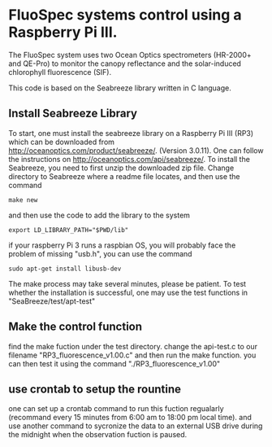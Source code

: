 # FluoSpec systems control using a Raspberry Pi III.

The FluoSpec system uses two Ocean Optics spectrometers (HR-2000+ and QE-Pro) to monitor the canopy reflectance and the solar-induced chlorophyll fluorescence (SIF).

This code is based on the Seabreeze library written in C language.

## Install Seabreeze Library
To start, one must install the seabreeze library on a Raspberry Pi III (RP3) which can be downloaded from http://oceanoptics.com/product/seabreeze/. (Version 3.0.11). One can follow the instructions on http://oceanoptics.com/api/seabreeze/.
To install the Seabreeze, you need to first unzip the downloaded zip file. Change directory to Seabreeze where a readme file locates, and then use the command
<pre><code>make new</code></pre>
and then use the code to add the library to the system
<pre><code>export LD_LIBRARY_PATH="$PWD/lib"</code></pre>
if your raspberry Pi 3 runs a raspbian OS, you will probably face the problem of missing "usb.h", you can use the command 
<pre><code>sudo apt-get install libusb-dev</code></pre>
The make process may take several minutes, please be patient.
To test whether the installation is successful, one may use the test functions in "SeaBreeze/test/apt-test"

## Make the control function
find the make fuction under the test directory. change the api-test.c to our filename "RP3_fluorescence_v1.00.c" and then run the make function. you can then test it using the command "./RP3_fluorescence_v1.00"

## use crontab to setup the rountine
one can set up a crontab command to run this fuction regualarly (recommand every 15 minutes from 6:00 am to 18:00 pm local time). and use another command to sycronize the data to an external USB drive during the midnight when the observation fuction is paused.

